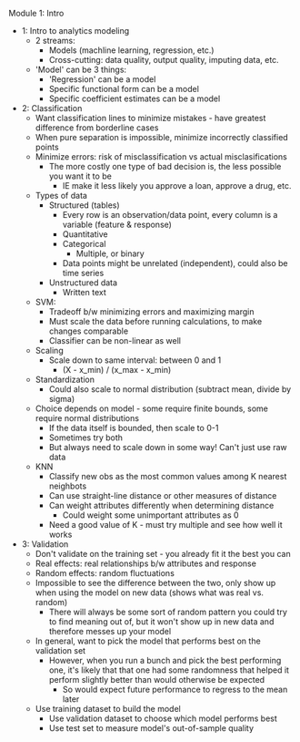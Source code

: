Module 1: Intro
- 1: Intro to analytics modeling
	- 2 streams:
		- Models (machline learning, regression, etc.)
		- Cross-cutting: data quality, output quality, imputing data, etc.
	- 'Model' can be 3 things:
		- 'Regression' can be a model
		- Specific functional form can be a model
		- Specific coefficient estimates can be a model
- 2: Classification
	- Want classification lines to minimize mistakes - have greatest difference from borderline cases
	- When pure separation is impossible, minimize incorrectly classified points
	- Minimize errors: risk of misclassification vs actual misclasifications
		- The more costly one type of bad decision is, the less possible you want it to be
			- IE make it less likely you approve a loan, approve a drug, etc.
	- Types of data
		- Structured (tables)
			- Every row is an observation/data point, every column is a variable (feature & response)
			- Quantitative
			- Categorical
				- Multiple, or binary
			- Data points might be unrelated (independent), could also be time series
		- Unstructured data
			- Written text
	- SVM:
		- Tradeoff b/w minimizing errors and maximizing margin
		- Must scale the data before running calculations, to make changes comparable
		- Classifier can be non-linear as well
	- Scaling
		- Scale down to same interval: between 0 and 1
			- (X - x_min) / (x_max - x_min)
	- Standardization
		- Could also scale to normal distribution (subtract mean, divide by sigma)
	- Choice depends on model - some require finite bounds, some require normal distributions
		- If the data itself is bounded, then scale to 0-1
		- Sometimes try both
		- But always need to scale down in some way! Can't just use raw data
	- KNN
		- Classify new obs as the most common values among K nearest neighbots
		- Can use straight-line distance or other measures of distance
		- Can weight attributes differently when determining distance
			- Could weight some unimportant attributes as 0
		- Need a good value of K - must try multiple and see how well it works
- 3: Validation
	- Don't validate on the training set - you already fit it the best you can
	- Real effects: real relationships b/w attributes and response
	- Random effects: random fluctuations
	- Impossible to see the difference between the two, only show up when using the model on new data (shows what was real vs. random)
		- There will always be some sort of random pattern you could try to find meaning out of, but it won't show up in new data and therefore messes up your model
	- In general, want to pick the model that performs best on the validation set
		- However, when you run a bunch and pick the best performing one, it's likely that that one had some randomness that helped it perform slightly better than would otherwise be expected
			- So would expect future performance to regress to the mean later
	- Use training dataset to build the model
		- Use validation dataset to choose which model performs best
		- Use test set to measure model's out-of-sample quality
		

